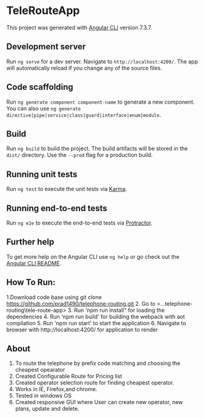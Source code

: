 # TeleRouteApp

This project was generated with [Angular CLI](https://github.com/angular/angular-cli) version 7.3.7.

## Development server

Run `ng serve` for a dev server. Navigate to `http://localhost:4200/`. The app will automatically reload if you change any of the source files.

## Code scaffolding

Run `ng generate component component-name` to generate a new component. You can also use `ng generate directive|pipe|service|class|guard|interface|enum|module`.

## Build

Run `ng build` to build the project. The build artifacts will be stored in the `dist/` directory. Use the `--prod` flag for a production build.

## Running unit tests

Run `ng test` to execute the unit tests via [Karma](https://karma-runner.github.io).

## Running end-to-end tests

Run `ng e2e` to execute the end-to-end tests via [Protractor](http://www.protractortest.org/).

## Further help

To get more help on the Angular CLI use `ng help` or go check out the [Angular CLI README](https://github.com/angular/angular-cli/blob/master/README.md).


## How To Run:
1.Download code base using git clone https://github.com/prad1490/telephone-routing.git
2. Go to >...telephone-routing\tele-route-app>
3. Run 'npm run install" for loading the dependencies
4. Run 'npm run build' for building the webpack with aot compilation
5. Run 'npm run start' to start the  application
6. Navigate to browser with http://localhost:4200/ for application to render

## About
1. To route the telephone by prefix code matching and choosing the cheapest opearator
2. Created Configurable Route for Pricing list
3. Created operator selection route for finding cheapest operator.
4. Works in IE, Firefox,and chrome.
5. Tested in windows OS
6. Created responsive GUI where User can create new operator, new plans, update and delete.


